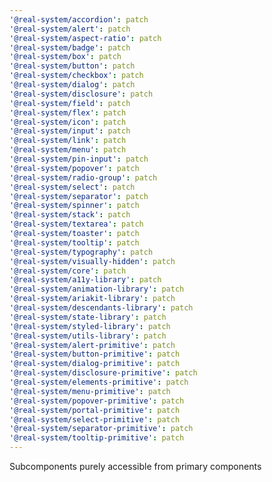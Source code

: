 ```yaml
---
'@real-system/accordion': patch
'@real-system/alert': patch
'@real-system/aspect-ratio': patch
'@real-system/badge': patch
'@real-system/box': patch
'@real-system/button': patch
'@real-system/checkbox': patch
'@real-system/dialog': patch
'@real-system/disclosure': patch
'@real-system/field': patch
'@real-system/flex': patch
'@real-system/icon': patch
'@real-system/input': patch
'@real-system/link': patch
'@real-system/menu': patch
'@real-system/pin-input': patch
'@real-system/popover': patch
'@real-system/radio-group': patch
'@real-system/select': patch
'@real-system/separator': patch
'@real-system/spinner': patch
'@real-system/stack': patch
'@real-system/textarea': patch
'@real-system/toaster': patch
'@real-system/tooltip': patch
'@real-system/typography': patch
'@real-system/visually-hidden': patch
'@real-system/core': patch
'@real-system/a11y-library': patch
'@real-system/animation-library': patch
'@real-system/ariakit-library': patch
'@real-system/descendants-library': patch
'@real-system/state-library': patch
'@real-system/styled-library': patch
'@real-system/utils-library': patch
'@real-system/alert-primitive': patch
'@real-system/button-primitive': patch
'@real-system/dialog-primitive': patch
'@real-system/disclosure-primitive': patch
'@real-system/elements-primitive': patch
'@real-system/menu-primitive': patch
'@real-system/popover-primitive': patch
'@real-system/portal-primitive': patch
'@real-system/select-primitive': patch
'@real-system/separator-primitive': patch
'@real-system/tooltip-primitive': patch
---
```


Subcomponents purely accessible from primary components
